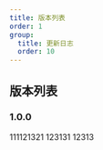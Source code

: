 ```yaml
---
title: 版本列表
order: 1
group:
  title: 更新日志
  order: 10
---
```


## 版本列表
### 1.0.0

111121321
123131
12313
